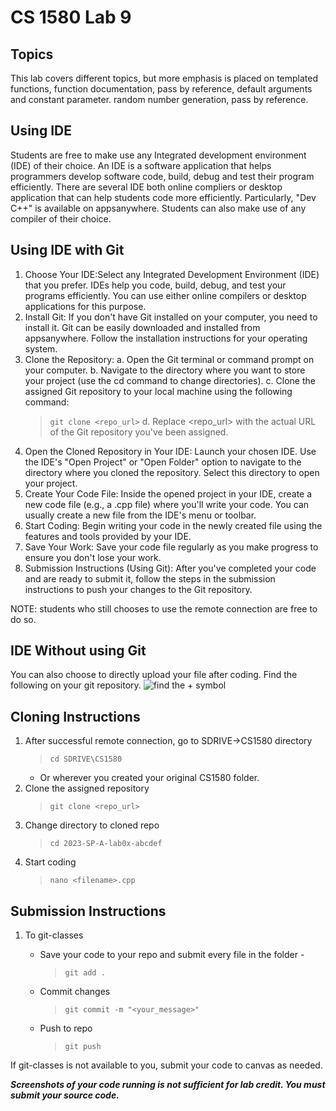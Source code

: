 # CS 1580 Lab 9
## Topics
This lab covers different topics, but more emphasis is placed on templated functions, function documentation, pass by reference, default arguments and constant parameter. random number generation, pass by reference.


## Using IDE
Students are free to make use any Integrated development environment (IDE) of their choice. An IDE is a software application that helps programmers develop software code, build, debug and test their program efficiently.
There are several IDE both online compliers or desktop application that can help students code more efficiently. Particularly,  "Dev C++" is available on appsanywhere. Students can also make use of any compiler of their choice. 

## Using IDE with Git
1. Choose Your IDE:Select any Integrated Development Environment (IDE) that you prefer. IDEs help you code, build, debug, and test your programs efficiently. You can use either online compilers or desktop applications for this purpose.
2. Install Git: If you don't have Git installed on your computer, you need to install it. Git can be easily downloaded and installed from appsanywhere. Follow the installation instructions for your operating system.
3. Clone the Repository:
a. Open the Git terminal or command prompt on your computer.
b. Navigate to the directory where you want to store your project (use the cd command to change directories).
c. Clone the assigned Git repository to your local machine using the following command:
   > ``git clone <repo_url>``
d. Replace <repo_url> with the actual URL of the Git repository you've been assigned.
4. Open the Cloned Repository in Your IDE: Launch your chosen IDE. Use the IDE's "Open Project" or "Open Folder" option to navigate to the directory where you cloned the repository. Select this directory to open your project.
5. Create Your Code File: Inside the opened project in your IDE, create a new code file (e.g., a .cpp file) where you'll write your code. You can usually create a new file from the IDE's menu or toolbar.
6. Start Coding: Begin writing your code in the newly created file using the features and tools provided by your IDE.
7. Save Your Work: Save your code file regularly as you make progress to ensure you don't lose your work.
8. Submission Instructions (Using Git): After you've completed your code and are ready to submit it, follow the steps in the submission instructions to push your changes to the Git repository.


NOTE: students who still chooses to use the remote connection are free to do so.

## IDE Without using Git
You can also choose to directly upload your file after coding. Find the following on your git repository.
![find the + symbol](git_file_upload.png)


## Cloning Instructions

1. After successful remote connection, go to SDRIVE->CS1580 directory
   > ``cd SDRIVE\CS1580``
   * Or wherever you created your original CS1580 folder.
2. Clone the assigned repository 
   > ``git clone <repo_url>``
3. Change directory to cloned repo
   > ``cd 2023-SP-A-lab0x-abcdef``
4. Start coding
   > ``nano <filename>.cpp``

## Submission Instructions
1. To git-classes
    - Save your code to your repo and submit every file in the folder - 
  
        > ``git add .``

    - Commit changes

        > ``git commit -m "<your_message>"``

    - Push to repo
  
        > ``git push``

If git-classes is not available to you, submit your code to canvas as needed.

***Screenshots of your code running is not sufficient for lab credit. You must submit your source code.***

